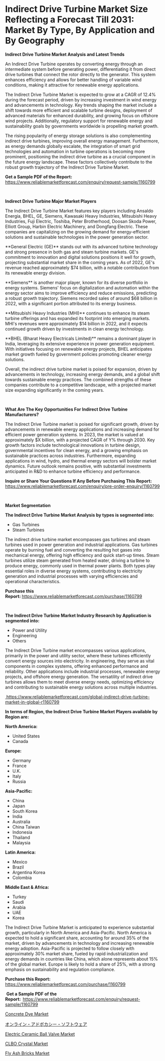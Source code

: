 <p><h1>Indirect Drive Turbine Market Size Reflecting a Forecast Till 2031: Market By Type, By Application and By Geography</h1></p><p><strong>Indirect Drive Turbine Market Analysis and Latest Trends</strong></p>
<p><p>An Indirect Drive Turbine operates by converting energy through an intermediate system before generating power, differentiating it from direct drive turbines that connect the rotor directly to the generator. This system enhances efficiency and allows for better handling of variable wind conditions, making it attractive for renewable energy applications.</p><p>The Indirect Drive Turbine Market is expected to grow at a CAGR of 12.4% during the forecast period, driven by increasing investment in wind energy and advancements in technology. Key trends shaping the market include a shift towards more efficient and scalable turbine designs, deployment of advanced materials for enhanced durability, and growing focus on offshore wind projects. Additionally, regulatory support for renewable energy and sustainability goals by governments worldwide is propelling market growth. </p><p>The rising popularity of energy storage solutions is also complementing indirect drive turbines, improving overall energy management. Furthermore, as energy demands globally escalate, the integration of smart grid technologies and automation in turbine operations is becoming more prominent, positioning the indirect drive turbine as a crucial component in the future energy landscape. These factors collectively contribute to the robust growth trajectory of the Indirect Drive Turbine Market.</p></p>
<p><strong>Get a Sample PDF of the Report:&nbsp;</strong> <a href="https://www.reliablemarketforecast.com/enquiry/request-sample/1160799">https://www.reliablemarketforecast.com/enquiry/request-sample/1160799</a></p>
<p>&nbsp;</p>
<p><strong>Indirect Drive Turbine Major Market Players</strong></p>
<p><p>The Indirect Drive Turbine Market features key players including Ansaldo Energia, BHEL, GE, Siemens, Kawasaki Heavy Industries, Mitsubishi Heavy Industries, Fuji Electric, Toshiba, Peter Brotherhood, Doosan Skoda Power, Elliott Group, Harbin Electric Machinery, and Dongfang Electric. These companies are capitalizing on the growing demand for energy-efficient solutions and sustainable technologies in the power generation sector.</p><p>**General Electric (GE)** stands out with its advanced turbine technology and strong presence in both gas and steam turbine markets. GE's commitment to innovation and digital solutions positions it well for growth, projecting substantial market share in the coming years. As of 2022, GE's revenue reached approximately $74 billion, with a notable contribution from its renewable energy division.</p><p>**Siemens** is another major player, known for its diverse portfolio in energy systems. Siemens' focus on digitalization and automation within the energy sector aims to improve efficiency and reduce emissions, predicting a robust growth trajectory. Siemens recorded sales of around $68 billion in 2022, with a significant portion attributed to its energy business.</p><p>**Mitsubishi Heavy Industries (MHI)** continues to enhance its steam turbine offerings and has expanded its footprint into emerging markets. MHI's revenues were approximately $14 billion in 2022, and it expects continued growth driven by investments in clean energy technology.</p><p>**BHEL (Bharat Heavy Electricals Limited)** remains a dominant player in India, leveraging its extensive experience in power generation equipment. With initiatives focusing on renewable energy projects, BHEL anticipates market growth fueled by government policies promoting cleaner energy solutions.</p><p>Overall, the indirect drive turbine market is poised for expansion, driven by advancements in technology, increasing energy demands, and a global shift towards sustainable energy practices. The combined strengths of these companies contribute to a competitive landscape, with a projected market size expanding significantly in the coming years.</p></p>
<p>&nbsp;</p>
<p><strong>What Are The Key Opportunities For Indirect Drive Turbine Manufacturers?</strong></p>
<p><p>The Indirect Drive Turbine market is poised for significant growth, driven by advancements in renewable energy applications and increasing demand for efficient power generation systems. In 2023, the market is valued at approximately $X billion, with a projected CAGR of Y% through 2030. Key growth factors include technological innovations in turbine design, governmental incentives for clean energy, and a growing emphasis on sustainable practices across industries. Furthermore, expanding applications in wind, hydro, and thermal energy sectors will bolster market dynamics. Future outlook remains positive, with substantial investments anticipated in R&D to enhance turbine efficiency and performance.</p></p>
<p><strong>Inquire or Share Your Questions If Any Before Purchasing This Report:</strong> <a href="https://www.reliablemarketforecast.com/enquiry/pre-order-enquiry/1160799">https://www.reliablemarketforecast.com/enquiry/pre-order-enquiry/1160799</a></p>
<p>&nbsp;</p>
<p><strong>Market Segmentation</strong></p>
<p><strong>The Indirect Drive Turbine Market Analysis by types is segmented into:</strong></p>
<p><ul><li>Gas Turbines</li><li>Steam Turbines</li></ul></p>
<p><p>The indirect drive turbine market encompasses gas turbines and steam turbines used in power generation and industrial applications. Gas turbines operate by burning fuel and converting the resulting hot gases into mechanical energy, offering high efficiency and quick start-up times. Steam turbines utilize steam generated from heated water, driving a turbine to produce energy, commonly used in thermal power plants. Both types play essential roles in diverse energy systems, contributing to electricity generation and industrial processes with varying efficiencies and operational characteristics.</p></p>
<p><strong>Purchase this Report:&nbsp;</strong><a href="https://www.reliablemarketforecast.com/purchase/1160799">https://www.reliablemarketforecast.com/purchase/1160799</a></p>
<p>&nbsp;</p>
<p><strong>The Indirect Drive Turbine Market Industry Research by Application is segmented into:</strong></p>
<p><ul><li>Power and Utility</li><li>Engineering</li><li>Others</li></ul></p>
<p><p>The Indirect Drive Turbine market encompasses various applications, primarily in the power and utility sector, where these turbines efficiently convert energy sources into electricity. In engineering, they serve as vital components in complex systems, offering enhanced performance and reliability. Other applications include industrial processes, renewable energy projects, and offshore energy generation. The versatility of indirect drive turbines allows them to meet diverse energy needs, optimizing efficiency and contributing to sustainable energy solutions across multiple industries.</p></p>
<p><a href="https://www.reliablemarketforecast.com/global-indirect-drive-turbine-market-in-global-r1160799">&nbsp;https://www.reliablemarketforecast.com/global-indirect-drive-turbine-market-in-global-r1160799</a></p>
<p><strong>In terms of Region, the Indirect Drive Turbine Market Players available by Region are:</strong></p>
<p>
    <p> <strong> North America: </strong>
        <ul>
            <li>United States</li>
            <li>Canada</li>
        </ul>
        </p> 
    <p> <strong> Europe: </strong>
        <ul>
            <li>Germany</li>
            <li>France</li>
            <li>U.K.</li>
            <li>Italy</li>
            <li>Russia</li>
        </ul>
        </p> 
    <p> <strong> Asia-Pacific: </strong>
        <ul>
            <li>China</li>
            <li>Japan</li>
            <li>South Korea</li>
            <li>India</li>
            <li>Australia</li>
            <li>China Taiwan</li>
            <li>Indonesia</li>
            <li>Thailand</li>
            <li>Malaysia</li>
        </ul>
        </p> 
    <p> <strong> Latin America: </strong>
        <ul>
            <li>Mexico</li>
            <li>Brazil</li>
            <li>Argentina Korea</li>
            <li>Colombia</li>
        </ul>
        </p> 
    <p> <strong> Middle East & Africa: </strong>
        <ul>
            <li>Turkey</li>
            <li>Saudi</li>
            <li>Arabia</li>
            <li>UAE</li>
            <li>Korea</li>
        </ul>
    </p>
    </p>
<p><p>The Indirect Drive Turbine Market is anticipated to experience substantial growth, particularly in North America and Asia-Pacific. North America is expected to hold a significant share, accounting for around 35% of the market, driven by advancements in technology and increasing renewable energy adoption. Asia-Pacific is projected to follow closely with approximately 30% market share, fueled by rapid industrialization and energy demands in countries like China, which alone represents about 15% of the global market. Europe is likely to hold a share of 25%, with a strong emphasis on sustainability and regulation compliance.</p></p>
<p><strong>Purchase this Report: </strong><a href="https://www.reliablemarketforecast.com/purchase/1160799">https://www.reliablemarketforecast.com/purchase/1160799</a></p>
<p>&nbsp;<strong>Get a Sample PDF of the Report:&nbsp;&nbsp;</strong><a href="https://www.reliablemarketforecast.com/enquiry/request-sample/1160799">https://www.reliablemarketforecast.com/enquiry/request-sample/1160799</a></p>
<p><strong></strong></p>
<p><p><a href="https://issuu.com/reportprime-2/docs/concrete-dye-market-size-2030.pptx_0432b981673ade">Concrete Dye Market</a></p><p><a href="https://medium.com/@berryguann/online-advocacy-software-market-%E3%81%AE%E3%82%B0%E3%83%AD%E3%83%BC%E3%83%90%E3%83%AB%E5%B8%82%E5%A0%B4%E6%A6%82%E8%A6%81%E3%81%AF-%E4%B8%96%E7%95%8C%E3%81%8A%E3%82%88%E3%81%B3%E4%B8%BB%E8%A6%81%E5%B8%82%E5%A0%B4%E3%81%AB%E3%81%8A%E3%81%91%E3%82%8B%E6%A5%AD%E7%95%8C%E3%81%AB%E5%BD%B1%E9%9F%BF%E3%82%92%E4%B8%8E%E3%81%88%E3%82%8B%E4%B8%BB%E8%A6%81%E3%81%AA%E3%83%88%E3%83%AC%E3%83%B3%E3%83%89%E3%81%AB%E3%81%A4%E3%81%84%E3%81%A6-%E7%8B%AC%E8%87%AA%E3%81%AE%E8%A6%96%E7%82%B9%E3%82%92%E6%8F%90%E4%BE%9B%E3%81%97%E3%81%BE%E3%81%99-385ace2ecfab">オンライン・アドボカシー・ソフトウェア</a></p><p><a href="https://github.com/WillieWoodard/Market-Research-Report-List-6/blob/main/electric-ceramic-ball-valve-market.md">Electric Ceramic Ball Valve Market</a></p><p><a href="https://issuu.com/reportprime-2/docs/clbo-crystal-market-size-2030.pptx_6e97788721574c">CLBO Crystal Market</a></p><p><a href="https://www.linkedin.com/pulse/fly-ash-bricks-market-global-regional-analysis-focus-region-8wvrf?trackingId=6fR2tnLKRKmXvhE8axjvOA%3D%3D">Fly Ash Bricks Market</a></p></p>